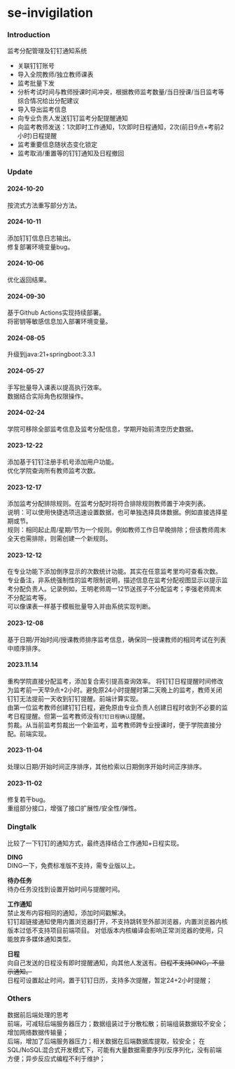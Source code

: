 # se-invigilation
### Introduction
监考分配管理及钉钉通知系统

- 关联钉钉账号
- 导入全院教师/独立教师课表
- 监考批量下发
- 分析考试时间与教师授课时间冲突，根据教师监考数量/当日授课/当日监考等综合情况给出分配建议
- 导入导出监考信息
- 向专业负责人发送钉钉监考分配提醒通知
- 向监考教师发送：1次即时工作通知，1次即时日程通知，2次(前日9点+考前2小时)日程提醒
- 监考重要信息随状态变化锁定
- 监考取消/重置等的钉钉通知及日程撤回

### Update

#### 2024-10-20

按流式方法重写部分方法。

#### 2024-10-11

添加钉钉信息日志输出。  
修复部署环境变量bug。

#### 2024-10-06

优化返回结果。

#### 2024-09-30

基于Github Actions实现持续部署。  
将密钥等敏感信息加入部署环境变量。  


#### 2024-08-05
升级到java:21+springboot:3.3.1

#### 2024-05-27
手写批量导入课表以提高执行效率。  
数据结合实际角色权限操作。

#### 2024-02-24
学院可移除全部监考信息及监考分配信息，学期开始前清空历史数据。

#### 2023-12-22
添加基于钉钉注册手机号添加用户功能。   
优化学院查询所有教师监考次数。  

#### 2023-12-17
添加监考分配排除规则。在监考分配时将符合排除规则教师置于冲突列表。  
说明：可以使用快捷选项迅速设置数据，也可单独选择具体数据。例如直接选择星期或节。  
规则：相同起止周/星期/节为一个规则。例如教师工作日早晚排除；但该教师周末全天也需排除，则需创建一个新规则。  

#### 2023-12-12
在专业功能下添加倒序显示的次数统计功能。其实在任意监考里均可查看次数。   
专业备注，非系统强制性的监考限制说明，描述信息在监考分配视图显示以提示监考分配负责人。记录例如，王明老师周一12节送孩子不分配监考；李强老师周末不分配监考等。   
可以像课表一样基于模板批量导入并由系统实现判断。

#### 2023-12-08
基于日期/开始时间/授课教师排序监考信息，确保同一授课教师的相同考试在列表中顺序排序。  

#### 2023.11.14
重构学院直接分配监考，添加复合索引提高查询效率。
将钉钉日程提醒时间修改为监考前一天早9点+2小时。避免原24小时提醒时第二天晚上的监考，教师关闭钉钉无法提前一天收到钉钉提醒。前端计算实现。    
由第一位监考教师创建钉钉日程，避免原由专业负责人创建日程时收到不必要的监考日程提醒。但第一监考教师没有`钉钉日程确认`提醒。    
剪裁。从当前监考剪裁出一个新监考，监考教师跨专业授课时，便于学院直接分配。前端实现。  

#### 2023-11-04
处理以日期/开始时间正序排序，其他检索以日期倒序开始时间正序排序。  

#### 2023-11-02
修复若干bug。   
重组部分接口，增强了接口扩展性/安全性/弹性。


### Dingtalk
比较了一下钉钉的通知方式，最终选择结合工作通知+日程实现。

**DING**  
DING一下，免费标准版不支持，需专业版以上。  

**待办任务**  
待办任务没找到设置开始时间与提醒时间。

**工作通知**  
禁止发布内容相同的通知，添加时间戳解决。  
钉钉超链接通知使用内置浏览器打开，不支持跳转至外部浏览器，内置浏览器内核版本过低不支持项目前端项目。
对低版本内核编译会影响正常浏览器的使用，只能放弃多媒体通知类型。

**日程**   
向自己发送的日程没有即时提醒通知，向其他人发送有。~~日程不支持DING，不显示通知。~~  
日程可设置起止时间，置于钉钉日历，支持多次提醒，暂定24+2小时提醒；  

### Others
数据前后端处理的思考   
前端，可减轻后端服务器压力；数据组装过于分散松散；前端组装数据较不安全；增加网络数据传输量；  
后端，增加了后端服务器压力；相关数据在后端数据库提取，较安全；
在SQL/NoSQL混合式开发模式下，可能有大量数据需要序列/反序列化，没有前端方便；异步反应式编程不利于维护；  